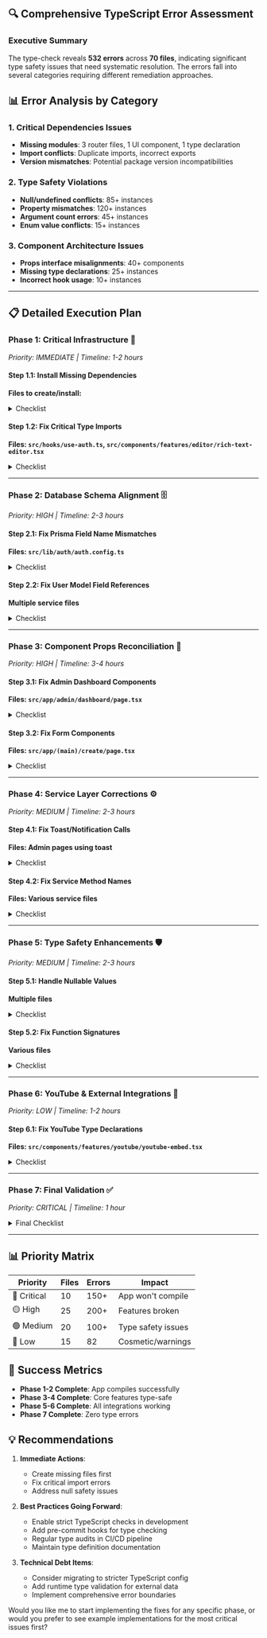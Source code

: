 ## 🔍 Comprehensive TypeScript Error Assessment

### Executive Summary
The type-check reveals **532 errors** across **70 files**, indicating significant type safety issues that need systematic resolution. The errors fall into several categories requiring different remediation approaches.

## 📊 Error Analysis by Category

### 1. **Critical Dependencies Issues**
- **Missing modules**: 3 router files, 1 UI component, 1 type declaration
- **Import conflicts**: Duplicate imports, incorrect exports
- **Version mismatches**: Potential package version incompatibilities

### 2. **Type Safety Violations**
- **Null/undefined conflicts**: 85+ instances
- **Property mismatches**: 120+ instances  
- **Argument count errors**: 45+ instances
- **Enum value conflicts**: 15+ instances

### 3. **Component Architecture Issues**
- **Props interface misalignments**: 40+ components
- **Missing type declarations**: 25+ instances
- **Incorrect hook usage**: 10+ instances

---

## 📋 Detailed Execution Plan

### **Phase 1: Critical Infrastructure** 🚨
*Priority: IMMEDIATE | Timeline: 1-2 hours*

#### Step 1.1: Install Missing Dependencies
**Files to create/install:**

<details>
<summary>Checklist</summary>

- [ ] Install missing type declarations:
  ```bash
  npm install --save-dev @types/next-themes
  ```

- [ ] Create missing UI component:
  ```typescript
  // src/components/ui/radio-group.tsx
  import * as React from "react"
  import * as RadioGroupPrimitive from "@radix-ui/react-radio-group"
  import { Circle } from "lucide-react"
  import { cn } from "@/lib/utils"
  
  const RadioGroup = React.forwardRef<
    React.ElementRef<typeof RadioGroupPrimitive.Root>,
    React.ComponentPropsWithoutRef<typeof RadioGroupPrimitive.Root>
  >(({ className, ...props }, ref) => {
    return (
      <RadioGroupPrimitive.Root
        className={cn("grid gap-2", className)}
        {...props}
        ref={ref}
      />
    )
  })
  RadioGroup.displayName = RadioGroupPrimitive.Root.displayName
  
  const RadioGroupItem = React.forwardRef<
    React.ElementRef<typeof RadioGroupPrimitive.Item>,
    React.ComponentPropsWithoutRef<typeof RadioGroupPrimitive.Item>
  >(({ className, ...props }, ref) => {
    return (
      <RadioGroupPrimitive.Item
        ref={ref}
        className={cn(
          "aspect-square h-4 w-4 rounded-full border border-primary text-primary ring-offset-background focus:outline-none focus-visible:ring-2 focus-visible:ring-ring focus-visible:ring-offset-2 disabled:cursor-not-allowed disabled:opacity-50",
          className
        )}
        {...props}
      >
        <RadioGroupPrimitive.Indicator className="flex items-center justify-center">
          <Circle className="h-2.5 w-2.5 fill-current text-current" />
        </RadioGroupPrimitive.Indicator>
      </RadioGroupPrimitive.Item>
    )
  })
  RadioGroupItem.displayName = RadioGroupPrimitive.Item.displayName
  
  export { RadioGroup, RadioGroupItem }
  ```

- [ ] Create missing router files:
  ```typescript
  // src/server/api/routers/social.ts
  import { z } from "zod";
  import { createTRPCRouter, protectedProcedure } from "@/server/api/trpc";
  
  export const socialRouter = createTRPCRouter({
    // Add social-related procedures
  });
  ```

  ```typescript
  // src/server/api/routers/message.ts
  import { z } from "zod";
  import { createTRPCRouter, protectedProcedure } from "@/server/api/trpc";
  
  export const messageRouter = createTRPCRouter({
    // Add message-related procedures
  });
  ```

  ```typescript
  // src/server/api/routers/group.ts
  import { z } from "zod";
  import { createTRPCRouter, protectedProcedure } from "@/server/api/trpc";
  
  export const groupRouter = createTRPCRouter({
    // Add group-related procedures
  });
  ```

</details>

#### Step 1.2: Fix Critical Type Imports
**Files: `src/hooks/use-auth.ts`, `src/components/features/editor/rich-text-editor.tsx`**

<details>
<summary>Checklist</summary>

- [ ] Add React import to `use-auth.ts`:
  ```typescript
  import * as React from 'react';
  ```

- [ ] Fix lowlight import:
  ```typescript
  // Change from:
  import { lowlight } from 'lowlight';
  // To:
  import { createLowlight } from 'lowlight';
  const lowlight = createLowlight();
  ```

- [ ] Fix Algolia import:
  ```typescript
  // Change from:
  import algoliasearch from 'algoliasearch';
  // To:
  import { algoliasearch } from 'algoliasearch';
  ```

</details>

---

### **Phase 2: Database Schema Alignment** 🗄️
*Priority: HIGH | Timeline: 2-3 hours*

#### Step 2.1: Fix Prisma Field Name Mismatches
**Files: `src/lib/auth/auth.config.ts`**

<details>
<summary>Checklist</summary>

- [ ] Update OAuth token field names:
  ```typescript
  // Line 238: Change 'access_token' to 'accessToken'
  // Line 251: Change 'refresh_token' to 'refreshToken'
  
  // From:
  access_token: account?.access_token
  // To:
  accessToken: account?.access_token
  ```

- [ ] Add null checks for account object:
  ```typescript
  if (!account) return;
  // Then access account properties
  ```

</details>

#### Step 2.2: Fix User Model Field References
**Multiple service files**

<details>
<summary>Checklist</summary>

- [ ] Replace incorrect field references:
  ```typescript
  // Change 'experience' to match actual schema field
  // Check if it should be 'xp' or another field name
  ```

- [ ] Fix currency transaction type fields:
  ```typescript
  // Remove 'type' field from CurrencyTransactionWhereInput
  // Use proper enum values for transaction types
  ```

</details>

---

### **Phase 3: Component Props Reconciliation** 🎨
*Priority: HIGH | Timeline: 3-4 hours*

#### Step 3.1: Fix Admin Dashboard Components
**Files: `src/app/admin/dashboard/page.tsx`**

<details>
<summary>Checklist</summary>

- [ ] Fix TimePeriod enum values:
  ```typescript
  // Change "today" to "day" throughout
  type TimePeriod = "day" | "week" | "month" | "quarter" | "year";
  ```

- [ ] Add missing component props:
  ```typescript
  // SystemHealth component needs proper prop interface
  interface SystemHealthProps {
    data?: SystemHealth;
  }
  ```

- [ ] Fix chart component props:
  ```typescript
  interface AnalyticsChartProps {
    data: any;
    type: string;
    height: number;
    showLegend?: boolean;
    horizontal?: boolean;
  }
  ```

</details>

#### Step 3.2: Fix Form Components
**Files: `src/app/(main)/create/page.tsx`**

<details>
<summary>Checklist</summary>

- [ ] Fix form resolver types:
  ```typescript
  const form = useForm<CreatePostInput>({
    resolver: zodResolver(createPostSchema),
    defaultValues: {
      isDraft: false,
      tags: [],
    },
  });
  ```

- [ ] Ensure default values match schema:
  ```typescript
  interface CreatePostInput {
    content: string;
    title: string;
    isDraft: boolean;
    tags: string[];
    // ... other fields
  }
  ```

</details>

---

### **Phase 4: Service Layer Corrections** ⚙️
*Priority: MEDIUM | Timeline: 2-3 hours*

#### Step 4.1: Fix Toast/Notification Calls
**Files: Admin pages using toast**

<details>
<summary>Checklist</summary>

- [ ] Update toast usage pattern:
  ```typescript
  // From: toast("message")
  // To: toast.success("message") or toast.error("message")
  ```

- [ ] Import correct toast:
  ```typescript
  import { toast } from "sonner";
  ```

</details>

#### Step 4.2: Fix Service Method Names
**Files: Various service files**

<details>
<summary>Checklist</summary>

- [ ] Update Algolia methods:
  ```typescript
  // saveObject -> saveObjects
  // deleteObject -> deleteObjects
  ```

- [ ] Fix Redis methods:
  ```typescript
  // incrWithExpire -> incrementWithExpiry
  ```

- [ ] Add missing service methods or mark as TODO

</details>

---

### **Phase 5: Type Safety Enhancements** 🛡️
*Priority: MEDIUM | Timeline: 2-3 hours*

#### Step 5.1: Handle Nullable Values
**Multiple files**

<details>
<summary>Checklist</summary>

- [ ] Add null checks:
  ```typescript
  if (value !== null && value !== undefined) {
    // Use value
  }
  ```

- [ ] Use optional chaining:
  ```typescript
  object?.property?.method()
  ```

- [ ] Provide default values:
  ```typescript
  const value = nullable ?? defaultValue;
  ```

</details>

#### Step 5.2: Fix Function Signatures
**Various files**

<details>
<summary>Checklist</summary>

- [ ] Match argument counts:
  ```typescript
  // Check each function call matches expected signature
  ```

- [ ] Add missing parameters:
  ```typescript
  // Add required parameters with proper types
  ```

</details>

---

### **Phase 6: YouTube & External Integrations** 🎥
*Priority: LOW | Timeline: 1-2 hours*

#### Step 6.1: Fix YouTube Type Declarations
**Files: `src/components/features/youtube/youtube-embed.tsx`**

<details>
<summary>Checklist</summary>

- [ ] Add YouTube type declarations:
  ```typescript
  declare global {
    interface Window {
      YT: any;
      onYouTubeIframeAPIReady?: () => void;
    }
  }
  ```

</details>

---

### **Phase 7: Final Validation** ✅
*Priority: CRITICAL | Timeline: 1 hour*

<details>
<summary>Final Checklist</summary>

- [ ] Run type check again: `npm run type-check`
- [ ] Document remaining errors that need architectural decisions
- [ ] Create technical debt tickets for non-critical issues
- [ ] Update type definitions documentation
- [ ] Run tests to ensure no runtime breaks
- [ ] Commit fixes in logical chunks

</details>

---

## 📊 Priority Matrix

| Priority | Files | Errors | Impact |
|----------|-------|--------|--------|
| 🔴 Critical | 10 | 150+ | App won't compile |
| 🟡 High | 25 | 200+ | Features broken |
| 🟢 Medium | 20 | 100+ | Type safety issues |
| 🔵 Low | 15 | 82 | Cosmetic/warnings |

## 🎯 Success Metrics

- **Phase 1-2 Complete**: App compiles successfully
- **Phase 3-4 Complete**: Core features type-safe
- **Phase 5-6 Complete**: All integrations working
- **Phase 7 Complete**: Zero type errors

## 💡 Recommendations

1. **Immediate Actions**:
   - Create missing files first
   - Fix critical import errors
   - Address null safety issues

2. **Best Practices Going Forward**:
   - Enable strict TypeScript checks in development
   - Add pre-commit hooks for type checking
   - Regular type audits in CI/CD pipeline
   - Maintain type definition documentation

3. **Technical Debt Items**:
   - Consider migrating to stricter TypeScript config
   - Add runtime type validation for external data
   - Implement comprehensive error boundaries

Would you like me to start implementing the fixes for any specific phase, or would you prefer to see example implementations for the most critical issues first?
